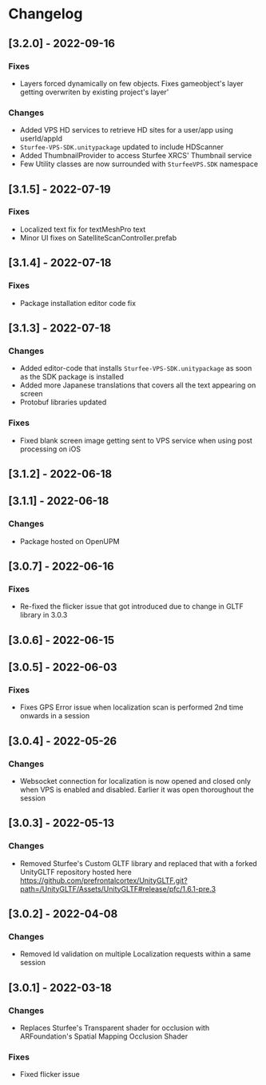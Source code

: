 # Changelog

## [3.2.0] - 2022-09-16

### Fixes
- Layers forced dynamically on few objects. Fixes gameobject's layer getting overwriten by existing project's layer'

### Changes
- Added VPS HD services to retrieve HD sites for a user/app using userId/appId
- `Sturfee-VPS-SDK.unitypackage` updated to include HDScanner
- Added ThumbnailProvider to access Sturfee XRCS' Thumbnail service
- Few Utility classes are now surrounded with `SturfeeVPS.SDK` namespace


## [3.1.5] - 2022-07-19

### Fixes
- Localized text fix for textMeshPro text
- Minor UI fixes on SatelliteScanController.prefab 


## [3.1.4] - 2022-07-18

### Fixes
- Package installation editor code fix


## [3.1.3] - 2022-07-18

### Changes

- Added editor-code that installs `Sturfee-VPS-SDK.unitypackage` as soon as the SDK package is installed
- Added more Japanese translations that covers all the text appearing on screen
- Protobuf libraries updated

### Fixes
- Fixed blank screen image getting sent to VPS service when using post processing on iOS

## [3.1.2] - 2022-06-18

## [3.1.1] - 2022-06-18

### Changes

- Package hosted on OpenUPM

## [3.0.7] - 2022-06-16

### Fixes
- Re-fixed the flicker issue that got introduced due to change in GLTF library in 3.0.3

## [3.0.6] - 2022-06-15

## [3.0.5] - 2022-06-03

### Fixes

- Fixes GPS Error issue when localization scan is performed 2nd time onwards in a session

## [3.0.4] - 2022-05-26

### Changes 

- Websocket connection for localization is now opened and closed only when VPS is enabled and disabled. Earlier it was open thoroughout the session

## [3.0.3] - 2022-05-13

### Changes

- Removed Sturfee's Custom GLTF library and replaced that with a forked UnityGLTF repository hosted here https://github.com/prefrontalcortex/UnityGLTF.git?path=/UnityGLTF/Assets/UnityGLTF#release/pfc/1.6.1-pre.3


## [3.0.2] - 2022-04-08

### Changes

- Removed Id validation on multiple Localization requests within a same session

## [3.0.1] - 2022-03-18

### Changes

- Replaces Sturfee's Transparent shader for occlusion with ARFoundation's Spatial Mapping Occlusion Shader

### Fixes

- Fixed flicker issue 




